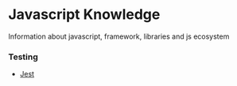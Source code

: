 # Javascript Knowledge
Information about javascript, framework, libraries and js ecosystem


### Testing
* [Jest](./jest.md)
